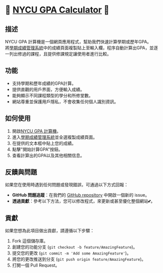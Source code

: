 # 🍺 <a href="https://nycu-gpa-calculator.tigerxsk.com/" title="進入網站" target="_blank">NYCU GPA Calculator</a> 🍺

## 描述
NYCU GPA 計算機是一個網頁應用程式，幫助我們快速計算學期或歷年GPA。<br>
將<a href="https://regist.nycu.edu.tw/p_student/default.aspx" title="進入學期成績管理系統" target="_blank">學期成績管理系統</a>中的成績頁面複製貼上至輸入欄，程序自動計算出GPA，並逐一列出修過的課程，且提供修課規定讓使用者進行比較。
<br>

## 功能
- 支持學期和歷年成績的GPA計算。
- 提供直觀的用戶界面，方便輸入成績。
- 能夠顯示不同課程類型的學分和所修堂數。
- 網站尊重並保護用戶隱私，不會收集任何個人識別資訊。

## 如何使用
1. 開啟<a href="https://nycu-gpa-calculator.tigerxsk.com/" title="進入網站" target="_blank">NYCU GPA 計算機</a>。
2. 進入<a href="https://regist.nycu.edu.tw/p_student/default.aspx" title="進入學期成績管理系統" target="_blank">學期成績管理系統</a>並全選複製成績頁面。
3. 在提供的文本框中貼上您的成績。
4. 點擊"開始計算GPA"按鈕。
5. 查看計算出的GPA以及其他相關信息。

## 反饋與問題
如果您在使用時遇到任何問題或發現錯誤，可通過以下方式回報：
- **GitHub 問題追蹤**：在我們的 [GitHub repository](https://github.com/TigerXSK/NYCU-GPA-Calculator) 中開啟一個新的 issue。
- **透過貢獻**：參考以下方法，您可以修改程式，來更新或甚至優化整個網站💕。

## 貢獻
如果您想為此項目做出貢獻，請遵循以下步驟：
1. Fork 這個儲存庫。
2. 創建您的功能分支 (`git checkout -b feature/AmazingFeature`)。
3. 提交您的更改 (`git commit -m 'Add some AmazingFeature'`)。
4. 將您的更改推送到分支 (`git push origin feature/AmazingFeature`)。
5. 打開一個 Pull Request。